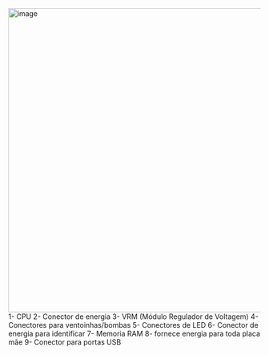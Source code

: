 <img width="606" height="607" alt="image" src="https://github.com/user-attachments/assets/d1ee3da5-eda4-4b26-bbce-4fd81a1b2cb1" />
1- CPU
2- Conector de energia 
3- VRM (Módulo Regulador de Voltagem)
4- Conectores para ventoinhas/bombas
5- Conectores de LED
6- Conector de energia para identificar 
7- Memoria RAM
8- fornece energia para toda placa mãe 
9- Conector para portas USB
